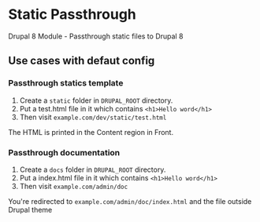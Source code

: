 # Static Passthrough

Drupal 8 Module - Passthrough static files to Drupal 8

## Use cases with defaut config

### Passthrough statics template

1. Create a `static` folder in `DRUPAL_ROOT` directory.
2. Put a test.html file in it which contains `<h1>Hello word</h1>`
3. Then visit `example.com/dev/static/test.html`

The HTML is printed in the Content region in Front.

### Passthrough documentation

1. Create a `docs` folder in `DRUPAL_ROOT` directory.
2. Put a index.html file in it which contains `<h1>Hello word</h1>`
3. Then visit `example.com/admin/doc`

You're redirected to `example.com/admin/doc/index.html` and the file outside Drupal theme
